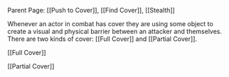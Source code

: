 Parent Page: [[Push to Cover]], [[Find Cover]], [[Stealth]]

Whenever an actor in combat has cover they are using some object to create a visual and physical barrier between an attacker and themselves. There are two kinds of cover: [[Full Cover]] and [[Partial Cover]]. 

[[Full Cover]] 

[[Partial Cover]]